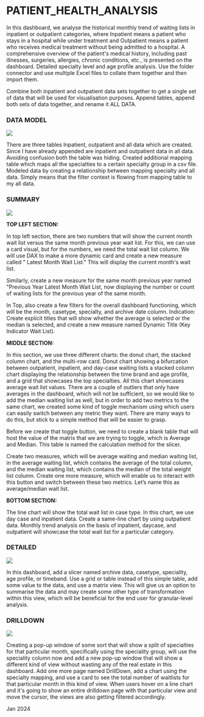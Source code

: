 # PATIENT_HEALTH_ANALYSIS
<p>In this dashboard, we analyse the historical monthly trend of waiting lists in inpatient or outpatient categories, where Inpatient means a patient who stays in a hospital while under treatment and Outpatient means a patient who receives medical treatment without being admitted to a hospital. A comprehensive overview of the patient's medical history, including past illnesses, surgeries, allergies, chronic conditions, etc., is presented on the dashboard. Detailed specialty level and age profile analysis. Use the folder connector and use multiple Excel files to collate them together and then import them.

  Combine both inpatient and outpatient data sets together to get a single set of data that will be used for visualisation purposes. Append tables, append both sets of data together, and rename it ALL DATA.

  <p><h3>DATA MODEL</h3></p>
<img src=https://github.com/AloraKesharwani/Hospital-_-Patient-_-Details/assets/155231669/47722b03-b0c7-45ec-8141-8aed77dbcdcc>

</p>
There are three tables Inpatient, outpatient and all data which are created. Since I have already appended are inpatient and outpatient data in all data. Avoiding confusion both the table was hiding. Created additional mapping table which maps all the specialties to a certain specialty group in a csv file. Modeled data by creating a relationship between mapping specialty and all data.
Simply means that the filter context is flowing from mapping table to my all data.




<p><h3>SUMMARY </h3></p>
<img src=https://github.com/AloraKesharwani/Patient_Health_Analysis/assets/155231669/5b2e2192-059b-4d81-bda1-57790f56b015>
<p>
 
  <b>TOP LEFT SECTION:</b> 
  </p>
  
  In top left section, there are two numbers that will show the current month wait list versus the same month previous year wait list. For this, we can use a card visual, but for the numbers, we need the total wait list column. We will use DAX to make a more dynamic card and create a new measure called " Latest Month Wait List." This will display the current month's wait list.

Similarly, create a new measure for the same month previous year named "Previous Year Latest Month Wait List, now displaying the number or count of waiting lists for the previous year of the same month.

In Top, also create a few filters for the overall dashboard functioning, which will be the month, casetype, specialty, and archive date column.
Indication: Create explicit titles that will show whether the average is selected or the median is selected, and create a new measure named Dynamic Title (Key Indicator Wait List).
</p>
<p>
  <b>MIDDLE SECTION:</b> 
  
 In this section, we use three different charts: the donut chart, the stacked column chart, and the multi-row card. Donut chart showing a bifurcation between outpatient, inpatient, and day-case waiting lists a stacked column chart displaying the relationship between the time brand and age profile, and a grid that showcases the top specialties. All this chart showcases average wait list values. There are a couple of outliers that only have averages in the dashboard, which will not be sufficient, so we would like to add the median waiting list as well, but in order to add two metrics to the same chart, we created some kind of toggle mechanism using which users can easily switch between any metric they want. There are many ways to do this, but stick to a simple method that will be easier to grasp.

Before we create that toggle button, we need to create a blank table that will host the value of the matrix that we are trying to toggle, which is Average and Median. This table is named the calculation method for the slicer.

Create two measures, which will be average waiting and median waiting list, in the average waiting list, which contains the average of the total column, and the median waiting list, which contains the median of the total weight list column. Create one more measure, which will enable us to interact with this button and switch between these two metrics. Let’s name this as average/median wait list.
</p>
<p>
  <b>BOTTOM SECTION: </b> 
  
</p>The line chart will show the total wait list in case type. In this chart, we use day case and inpatient data. Create a same-line chart by using outpatient data. Monthly trend analysis on the basis of inpatient, daycase, and outpatient will showcase the total wait list for a particular category.
</p>
<p>
  <p><h3>DETAILED </h3></p>
  
<img src=https://github.com/AloraKesharwani/Patient_Health_Analysis/assets/155231669/72fbaabf-e706-46a4-80fe-ebae270d9241>
</p>

  In this dashboard, add a slicer named archive data, casetype, speciality, age profile, or timeband. Use a grid or table instead of this simple table, add some value to the data, and use a matrix view. This will give us an option to summarise the data and may create some other type of transformation within this view, which will be beneficial for the end user for granular-level analysis.

</p>
<p>
   <p><h3>DRILLDOWN </h3></p>

   <img src=(https://github.com/AloraKesharwani/Patient_Health_Analysis/assets/155231669/758aeb6a-7ce9-4001-890e-88592da18669>

Creating a pop-up window of some sort that will show a split of specialties for that particular month, specifically using the speciality group, will use the speciality column now and add a new pop-up window that will show a different kind of view without wasting any of the real estate in this dashboard. Add one more page named DrillDown, add a chart using the specialty mapping, and use a card to see the total number of waitlists for that particular month in this kind of view. When users hover on a line chart and it's going to show an entire drilldown page with that particular view and move the cursor, the views are also getting filtered accordingly.  

</p>

<p>Jan 2024 <p/>
